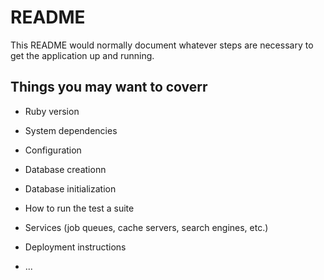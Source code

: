# README

This README would normally document whatever steps are necessary to get the
application up and running.

## Things you may want to coverr

* Ruby version

* System dependencies

* Configuration

* Database creationn

* Database initialization

* How to run the test a suite

* Services (job queues, cache servers, search engines, etc.)

* Deployment instructions

* ...

